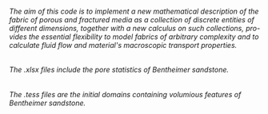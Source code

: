 ###### The aim of this code is to implement a new mathematical description of the fabric of porous and fractured media as a collection of discrete entities of different dimensions, together with a new calculus on such collections, pro-vides the essential flexibility to model fabrics of arbitrary complexity and to calculate fluid flow and material's macroscopic transport properties.
###### The .xlsx files include the pore statistics of Bentheimer sandstone.
###### The .tess files are the initial domains containing volumious features of Bentheimer sandstone.
